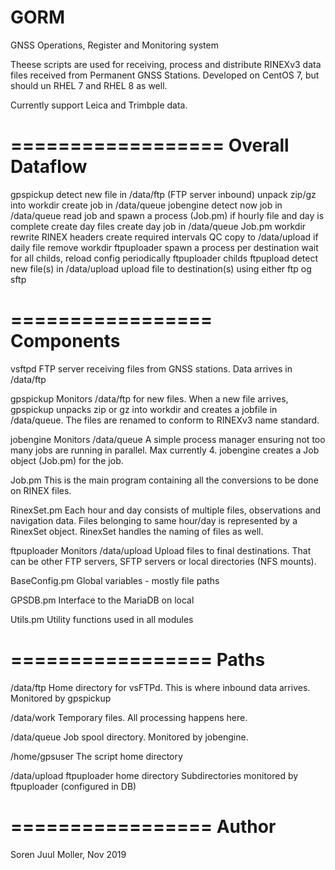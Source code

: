 # GORM
GNSS Operations, Register and Monitoring system

Theese scripts are used for receiving, process and distribute RINEXv3
data files received from Permanent GNSS Stations.
Developed on CentOS 7, but should un RHEL 7 and RHEL 8 as well.

Currently support Leica and Trimbple data.

==================
Overall Dataflow
==================
  gpspickup detect new file in /data/ftp (FTP server inbound)
    unpack zip/gz into workdir
    create job in /data/queue
  jobengine detect now job in /data/queue
    read job and spawn a process (Job.pm)
    if hourly file and day is complete
      create day files
      create day job in /data/queue
  Job.pm workdir
    rewrite RINEX headers
    create required intervals
    QC
    copy to /data/upload
    if daily file
      remove workdir
  ftpuploader
    spawn a process per destination
    wait for all childs, reload config periodically
    ftpuploader childs
      ftpupload detect new file(s) in /data/upload
      upload file to destination(s) using either ftp og sftp


=================
Components
=================
vsftpd
  FTP server receiving files from GNSS stations.
  Data arrives in /data/ftp

gpspickup
  Monitors /data/ftp for new files.
  When a new file arrives, gpspickup unpacks zip or gz into workdir
  and creates a jobfile in /data/queue. The files are renamed
  to conform to RINEXv3 name standard.

jobengine
  Monitors /data/queue
  A simple process manager ensuring not too many jobs are running in parallel. Max currently 4.
  jobengine creates a Job object (Job.pm) for the job.

Job.pm
  This is the main program containing all the conversions to be done
  on RINEX files.

RinexSet.pm
  Each hour and day consists of multiple files, observations and navigation data.
  Files belonging to same hour/day is represented by a RinexSet object.
  RinexSet handles the naming of files as well.

ftpuploader
  Monitors /data/upload
  Upload files to final destinations. That can be other FTP servers, SFTP servers
  or local directories (NFS mounts).

BaseConfig.pm
  Global variables - mostly file paths

GPSDB.pm
  Interface to the MariaDB on local

Utils.pm
  Utility functions used in all modules


=================
Paths
=================
/data/ftp
  Home directory for vsFTPd.
  This is where inbound data arrives.
  Monitored by gpspickup

/data/work
  Temporary files. All processing happens here.

/data/queue
  Job spool directory.
  Monitored by jobengine.

/home/gpsuser
  The script home directory

/data/upload
  ftpuploader home directory
  Subdirectories monitored by ftpuploader (configured in DB)

=================
Author
=================
Soren Juul Moller, Nov 2019
